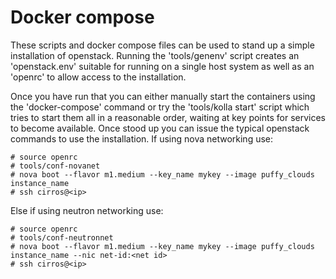 Docker compose
==============

These scripts and docker compose files can be used to stand up a simple
installation of openstack.  Running the 'tools/genenv' script creates an
'openstack.env' suitable for running on a single host system as well as an
'openrc' to allow access to the installation.

Once you have run that you can either manually start the containers using the
'docker-compose' command or try the 'tools/kolla start' script which tries to
start them all in a reasonable order, waiting at key points for services to
become available.  Once stood up you can issue the typical openstack commands
to use the installation.  If using nova networking use:

```
# source openrc
# tools/conf-novanet
# nova boot --flavor m1.medium --key_name mykey --image puffy_clouds instance_name
# ssh cirros@<ip>
```

Else if using neutron networking use:

```
# source openrc
# tools/conf-neutronnet
# nova boot --flavor m1.medium --key_name mykey --image puffy_clouds instance_name --nic net-id:<net id>
# ssh cirros@<ip>
```
